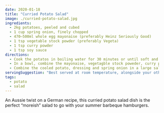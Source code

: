 ```yaml
---
date: 2020-01-18
title: "Curried Potato Salad"
image: ./curried-potato-salad.jpg
ingredients:
  - 2kg potatoes, peeled and cubed
  - 1 cup spring onion, finely chopped
  - 470–500ml whole egg mayonaise (preferably Heinz Seriously Good)
  - 1 tsp vegetable stock powder (preferably Vegeta)
  - 1 tsp curry powder
  - 1 tsp soy sauce
directions:
  - Cook the potatos in boiling water for 30 minutes or until soft and cooked through. Drain and let cool to room temperature.
  - In a bowl, combine the mayonaise, vegetagble stock poweder, curry powder and soy sauce. Taste and adjust the flavour as necessary.
  - Combine the cooled potato, dressing and spring onion in a large salad bowl. Store in the fridge.
servingSuggestion: "Best served at room temperature, alongside your other favourite barbeque staples."
tags:
  - potato
  - salad
---
```


An Aussie twist on a German recipe, this curried potato salad dish is the perfect “moreish” salad to go with your summer barbeque hamburgers.
